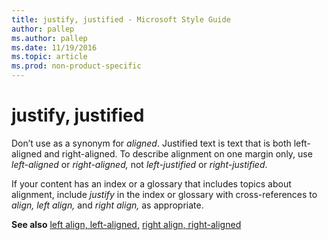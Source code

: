 ```yaml
---
title: justify, justified - Microsoft Style Guide
author: pallep
ms.author: pallep
ms.date: 11/19/2016
ms.topic: article
ms.prod: non-product-specific
---
```


# justify, justified

Don’t use as a synonym for *aligned*. Justified text is text that is both left-aligned and right-aligned. To describe alignment on one margin only, use *left-aligned* or *right-aligned,* not *left-justified* or *right-justified*.

If your content has an index or a glossary that includes topics about alignment, include *justify* in the index or glossary with cross-references to *align, left align,* and *right align,* as appropriate.

**See also** [left align, left-aligned,](/style-guide/a-z-word-list-term-collections/l/left-align-left-aligned) [right align, right-aligned](/style-guide/a-z-word-list-term-collections/r/right-align-right-aligned)
